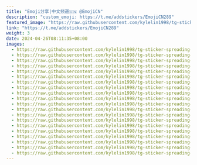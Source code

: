 ```yaml
---
title: "Emoji分享|中文频道🇨🇳 @EmojiCN"
description: "custom_emoji: https://t.me/addstickers/EmojiCN289"
featured_image: "https://raw.githubusercontent.com/kylelin1998/tg-sticker-spreading-worldwide-images/main/img/668b25c6-582a-4f21-b584-9c6fecf2b76c.jpg"
link: "https://t.me/addstickers/EmojiCN289"
weight: 3
date: 2024-04-26T08:11:35+08:00
images:
  - https://raw.githubusercontent.com/kylelin1998/tg-sticker-spreading-worldwide-images/main/img/668b25c6-582a-4f21-b584-9c6fecf2b76c.jpg
  - https://raw.githubusercontent.com/kylelin1998/tg-sticker-spreading-worldwide-images/main/img/40766e7f-0dec-4b84-8c6d-a8dfcda90003.jpg
  - https://raw.githubusercontent.com/kylelin1998/tg-sticker-spreading-worldwide-images/main/img/80b97698-04bf-4054-a0ab-149463243a0b.jpg
  - https://raw.githubusercontent.com/kylelin1998/tg-sticker-spreading-worldwide-images/main/img/8fd0eb25-0465-4fa2-8d6c-815ea8247d26.jpg
  - https://raw.githubusercontent.com/kylelin1998/tg-sticker-spreading-worldwide-images/main/img/63bc0621-c63f-4ba2-a86e-4088bcb42bb7.jpg
  - https://raw.githubusercontent.com/kylelin1998/tg-sticker-spreading-worldwide-images/main/img/c819bb31-ff4b-456f-b93d-67fc4d5fa467.jpg
  - https://raw.githubusercontent.com/kylelin1998/tg-sticker-spreading-worldwide-images/main/img/2349644a-7a38-4671-9706-f6761c2c222c.jpg
  - https://raw.githubusercontent.com/kylelin1998/tg-sticker-spreading-worldwide-images/main/img/01b89f7a-ff2c-4142-acca-f21af0736c7f.jpg
  - https://raw.githubusercontent.com/kylelin1998/tg-sticker-spreading-worldwide-images/main/img/8b771d7d-c919-48d6-a4e7-ce68754211bf.jpg
  - https://raw.githubusercontent.com/kylelin1998/tg-sticker-spreading-worldwide-images/main/img/9474ccd8-4cd1-490e-8a3e-2759aed75cf9.jpg
  - https://raw.githubusercontent.com/kylelin1998/tg-sticker-spreading-worldwide-images/main/img/7f6ca1c1-36e2-444f-80bb-402c8faf915f.jpg
  - https://raw.githubusercontent.com/kylelin1998/tg-sticker-spreading-worldwide-images/main/img/0bb923bc-289a-4c45-b3cc-5369c6dbd1be.jpg
  - https://raw.githubusercontent.com/kylelin1998/tg-sticker-spreading-worldwide-images/main/img/f2f9d160-f775-4f12-b66e-008bdf02c101.jpg
  - https://raw.githubusercontent.com/kylelin1998/tg-sticker-spreading-worldwide-images/main/img/2e559899-1e96-42e9-8385-55ddadd4954a.jpg
  - https://raw.githubusercontent.com/kylelin1998/tg-sticker-spreading-worldwide-images/main/img/82ceb72c-49e7-45d0-896e-b11367155ead.jpg
  - https://raw.githubusercontent.com/kylelin1998/tg-sticker-spreading-worldwide-images/main/img/e3af7f40-a02e-41de-b12b-8da367bdca98.jpg
  - https://raw.githubusercontent.com/kylelin1998/tg-sticker-spreading-worldwide-images/main/img/90093503-f88a-49ac-ac69-938bb3c2cab1.jpg
  - https://raw.githubusercontent.com/kylelin1998/tg-sticker-spreading-worldwide-images/main/img/1b309a87-dfd9-4cff-ba78-3b7774d0283f.jpg
  - https://raw.githubusercontent.com/kylelin1998/tg-sticker-spreading-worldwide-images/main/img/b64a97bb-4c4f-463f-91aa-91c337fe2fb3.jpg
  - https://raw.githubusercontent.com/kylelin1998/tg-sticker-spreading-worldwide-images/main/img/37080c2b-a697-4b67-b5f3-ec8b555541fb.jpg
---
```

